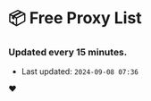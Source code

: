 # :package: Free Proxy List
### Updated every 15 minutes.

- Last updated: `2024-09-08 07:36`

:heart:
